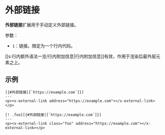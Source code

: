 # 外部链接

**外部链接**扩展用于手动定义外部链接。

参数：

- `1`：链接。限定为一个行内代码。

[[s:行内额外语法一览/行内附加信息|行内附加信息]]有效，作用于渲染后最外层元素之上。

## 示例

```example
[{#外部链接|[`https://example.com`]}]
···
<p><x-external-link address="https://example.com"></x-external-link></p>
```

```example
[! .foo][{#外部链接|[`https://example.com`]}]
···
<p><x-external-link class="foo" address="https://example.com"></x-external-link></p>
```

